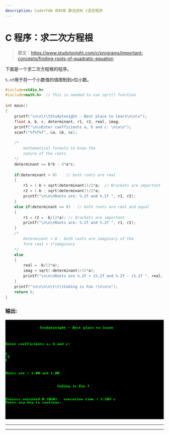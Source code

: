```yaml
---
description: CoderFAN 资料库 算法资料 C语言程序
---
```


# C 程序：求二次方程根

> 原文：<https://www.studytonight.com/c/programs/important-concepts/finding-roots-of-quadratic-equation>

下面是一个求二次方程根的程序。

`%.nf`用于将一个小数值的值限制到`n`位小数。

```cpp
#include<stdio.h>
#include<math.h>  // This is needed to use sqrt() function

int main()
{
    printf("\n\n\t\tStudytonight - Best place to learn\n\n\n");
    float a, b, c, determinant, r1, r2, real, imag;
    printf("\n\nEnter coefficients a, b and c: \n\n\n");
    scanf("%f%f%f", &a, &b, &c);

    /*
        mathematical formula to know the 
        nature of the roots
    */
    determinant == b*b - 4*a*c; 

    if(determinant > 0)    // both roots are real
    {
        r1 = (-b + sqrt(determinant))/2*a;  // Brackets are important
        r2 = (-b - sqrt(determinant))/2*a;
        printf("\n\n\nRoots are: %.2f and %.2f ", r1, r2);
    }
    else if(determinant == 0)   // both roots are real and equal
    {
        r1 = r2 = -b/(2*a); // brackets are important
        printf("\n\n\nRoots are: %.2f and %.2f ", r1, r2);
    }
    /*
        Determinant < 0 - both roots are imaginary of the 
        form real + i*imaginary
    */
    else
    {
        real = -b/(2*a);
        imag = sqrt(-determinant)/(2*a);
        printf("\n\n\nRoots are %.2f + i%.2f and %.2f - i%.2f ", real, imag, real, imag);
    }
    printf("\n\n\n\n\t\t\tCoding is Fun !\n\n\n");
    return 0;
}
```

### 输出:

![C program out for Finding Roots of Quadratic Equation](img/40793bc0595c1c5a911472073d165713.png)

* * *

* * *